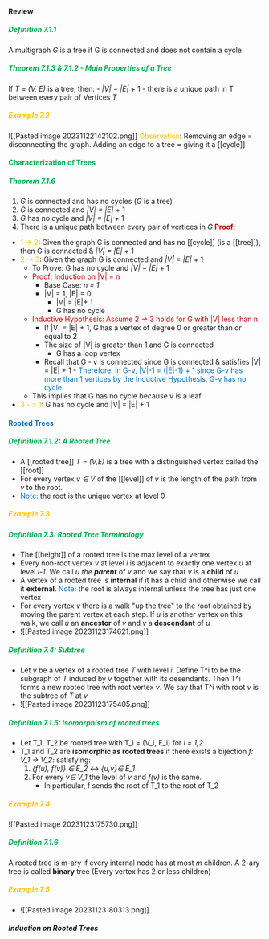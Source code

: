 #### Review

##### <span style="color:#00b050">Definition 7.1.1</span>
A multigraph *G* is a tree if G is connected and does not contain a cycle

##### <span style="color:#00b050">Theorem 7.1.3 & 7.1.2 - Main Properties of a Tree</span>
If *T = (V, E)* is a tree, then:
	- *|V| = |E|*  + 1
	- there is a unique path in T between every pair of Vertices *T*
##### <span style="color:#ffc000">Example 7.2</span>
![[Pasted image 20231122142102.png]]
<span style="color:#ffc000">Observation</span>: Removing an edge = disconnecting the graph. Adding an edge to a tree = giving it a [[cycle]]

#### <span style="color:#00b050">Characterization of Trees</span>
##### <span style="color:#00b050">Theorem 7.1.6</span>
1. *G* is connected and has no cycles (*G* is a tree)
2. *G* is connected and *|V| = |E|* + 1
3. *G* has no cycle and *|V| = |E|* + 1
4. There is a unique path between every pair of vertices in *G*
<span style="font-weight:bold; color:#c00000">Proof</span>:
- <span style="color:#ffc000">1 -> 2</span>: Given the graph G is connected and has no [[cycle]] (is a [[tree]]), then G is connected & *|V| = |E|* + 1
- <span style="color:#ffc000">2 -> 3</span>: Given the graph G is connected and *|V| = |E|* + 1
	- To Prove: G has no cycle and *|V| = |E|* + 1
	- <span style="color:#c00000">Proof: Induction on |V| = n</span>
		- Base Case: *n = 1*
		- |V| = 1, |E| = 0
			- |V| = |E|+ 1
			- G has no cycle
	- <span style="color:#c00000">Inductive Hypothesis: Assume 2 -> 3 holds for G with |V| less than n </span>
		- If |V| = |E| + 1, G has a vertex of degree 0 or greater than or equal to 2
		- The size of |V| is greater than 1 and G is connected
			- G has a loop vertex
		- Recall that G - v is connected since G is connected & satisfies |V| = |E| + 1
	-<span style="color:#0070c0"> Therefore, in G-v, |V|-1 = (|E|-1) + 1 since G-v has more than 1 vertices by the Inductive Hypothesis, G-v has no cycle.
	- This implies that G has no cycle because v is a leaf</span>
- <span style="color:#ffc000">3 - > 1</span>: G has no cycle and |V| = |E| + 1


#### <span style="color:#0070c0">Rooted Trees</span>
##### <span style="color:#00b050">Definition 7.1.2: A Rooted Tree</span>
- A [[rooted tree]] *T = (V,E)* is a tree with a distinguished vertex called the [[root]]
- For every vertex *v ∈ V* of the [[level]] of *v* is the length of the path from *v* to the root.
- <span style="color:#0070c0">Note:</span> the root is the unique vertex at level 0
##### <span style="color:#ffc000">Example 7.3</span>
##### <span style="color:#00b050">Definition 7.3: Rooted Tree Terminology</span>
- The [[height]] of a rooted tree is the max level of a vertex
- Every non-root vertex *v* at level *i* is adjacent to exactly one vertex *u* at level *i-1*. We call *u the **parent*** of *v* and we say that *v* is a **child** of *u*
- A vertex of a rooted tree is **internal** if it has a child and otherwise we call it **external**. <span style="color:#0070c0">Note</span>: the root is always internal unless the tree has just one vertex
- For every vertex *v* there is a walk "up the tree" to the root obtained by moving the parent vertex at each step. If *u* is another vertex on this walk, we call *u* an **ancestor** of *v* and *v* a **descendant** of *u*
- ![[Pasted image 20231123174621.png]]
##### <span style="color:#00b050">Definition 7.4: Subtree</span>
- Let *v* be a vertex of a rooted tree *T* with level *i*. Define T^i to be the subgraph of *T* induced by *v* together with its desendants. Then T^i forms a new rooted tree with root vertex *v*. We say that T^i with root *v* is the subtree of *T* at *v*
- ![[Pasted image 20231123175405.png]]
##### <span style="color:#00b050">Definition 7.1.5: Isomorphism of rooted trees</span>
- Let T_1, T_2 be rooted tree with T_i = (V_i, E_i) for *i = 1,2*.
- T_1 and T_2 are **isomorphic as rooted trees** if there exists a bijection *f: V_1 -> V_2*: satisfying:
	1. *{f(u), f(v)} ∈ E_2 <-> {u,v}∈ E_1*
	2. For every *v∈ V_1* the level of *v* and *f(v)* is the same.
		- In particular, f sends the root of T_1 to the root of T_2
##### <span style="color:#ffc000">Example 7.4</span>
![[Pasted image 20231123175730.png]]
##### <span style="color:#00b050">Definition 7.1.6</span>
A rooted tree is m-ary if every internal node has at most *m* children. A 2-ary tree is called **binary** tree (Every vertex has 2 or less children)
##### <span style="color:#ffc000">Example 7.5</span>
- ![[Pasted image 20231123180313.png]]

##### Induction on Rooted Trees
